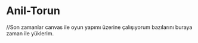 # Anil-Torun

//Son zamanlar canvas ile oyun yapımı üzerine çalışıyorum bazılarını buraya zaman ile yüklerim.
